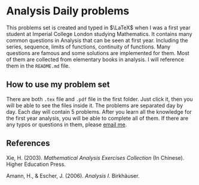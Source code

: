 # Analysis Daily problems

This problems set is created and typed in $`\LaTeX`$ when I was a first year student at Imperial College London studying Mathematics. It contains many common questions in Analysis 
that can be seen at first year. Including the series, sequence, limits of functions, continuity of functions. Many questions are famous and some solutions are implemented 
for them. Most of them are collected from elementary books in analysis. I will reference them in the `README.md` file.

## How to use my problem set
There are both `.tex` file and `.pdf` file in the first folder. Just click it, then you will be able to see the files inside it. The problems are separated day by day. Each day will contain $`5`$ 
problems. After you learn all the knowledge for the first year analysis, you will be able to complete all of them. If there are any typos or questions in them, please [email me](yg2523@ic.ac.uk).

## References
Xie, H. (2003). *Mathematical Analysis Exercises Collection* (In Chinese). Higher Education Press.

Amann, H., & Escher, J. (2006). *Analysis I*. Birkhäuser.
